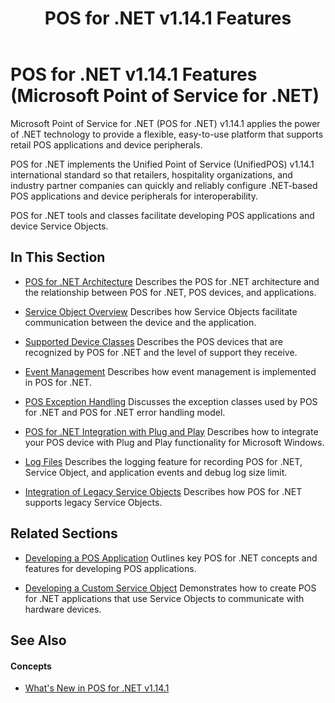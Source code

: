 ﻿---
title: POS for .NET v1.14.1 Features
description: POS for .NET v1.14.1 Features (POS for .NET v1.14 SDK Documentation)
ms.date: 04/21/2017
ms.update-cycle: 1825-days
ms.topic: how-to
ms.custom: "pos-restored-from-archive,UpdateFrequency5"
---

# POS for .NET v1.14.1 Features (Microsoft Point of Service for .NET)

Microsoft Point of Service for .NET (POS for .NET) v1.14.1 applies the power of .NET technology to provide a flexible, easy-to-use platform that supports retail POS applications and device peripherals.

POS for .NET implements the Unified Point of Service (UnifiedPOS) v1.14.1 international standard so that retailers, hospitality organizations, and industry partner companies can quickly and reliably configure .NET-based POS applications and device peripherals for interoperability.

POS for .NET tools and classes facilitate developing POS applications and device Service Objects.

## In This Section

- [POS for .NET Architecture](pos-for-net-architecture.md)
    Describes the POS for .NET architecture and the relationship between POS for .NET, POS devices, and applications.

- [Service Object Overview](service-object-overview.md)
    Describes how Service Objects facilitate communication between the device and the application.

- [Supported Device Classes](supported-device-classes.md)
    Describes the POS devices that are recognized by POS for .NET and the level of support they receive.

- [Event Management](event-management.md)
    Describes how event management is implemented in POS for .NET.

- [POS Exception Handling](pos-exception-handling.md)
    Discusses the exception classes used by POS for .NET and POS for .NET error handling model.

- [POS for .NET Integration with Plug and Play](pos-for-net-integration-with-plug-and-play.md)
    Describes how to integrate your POS device with Plug and Play functionality for Microsoft Windows.

- [Log Files](log-files.md)
    Describes the logging feature for recording POS for .NET, Service Object, and application events and debug log size limit.

- [Integration of Legacy Service Objects](integration-of-legacy-service-objects.md)
    Describes how POS for .NET supports legacy Service Objects.

## Related Sections

- [Developing a POS Application](developing-a-pos-application.md)
    Outlines key POS for .NET concepts and features for developing POS applications.

- [Developing a Custom Service Object](developing-a-custom-service-object.md)
    Demonstrates how to create POS for .NET applications that use Service Objects to communicate with hardware devices.

## See Also

#### Concepts

- [What's New in POS for .NET v1.14.1](whats-new-in-pos-for-net-v114-and-v1141.md)
